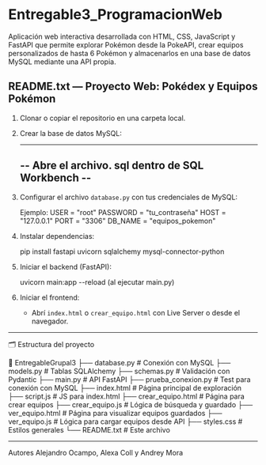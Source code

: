 # Entregable3_ProgramacionWeb
Aplicación web interactiva desarrollada con HTML, CSS, JavaScript y FastAPI que permite explorar Pokémon desde la PokeAPI, crear equipos personalizados de hasta 6 Pokémon y almacenarlos en una base de datos MySQL mediante una API propia.

README.txt — Proyecto Web: Pokédex y Equipos Pokémon
----------------------------------------------------

1. Clonar o copiar el repositorio en una carpeta local.

2. Crear la base de datos MySQL:

   -------------------------
   -- Abre el archivo. sql dentro de SQL Workbench --
   -------------------------


3. Configurar el archivo `database.py` con tus credenciales de MySQL:

   Ejemplo:
   USER = "root"
   PASSWORD = "tu_contraseña"
   HOST = "127.0.0.1"
   PORT = "3306"
   DB_NAME = "equipos_pokemon"

4. Instalar dependencias:

   pip install fastapi uvicorn sqlalchemy mysql-connector-python

5. Iniciar el backend (FastAPI): 

   uvicorn main:app --reload (al ejecutar main.py)

6. Iniciar el frontend:
   - Abrí `index.html` o `crear_equipo.html` con Live Server o desde el navegador.

----------------------------------------------------

🗂️ Estructura del proyecto

📁 EntregableGrupal3
├── database.py         # Conexión con MySQL
├── models.py           # Tablas SQLAlchemy
├── schemas.py          # Validación con Pydantic
├── main.py             # API FastAPI
├── prueba_conexion.py  # Test para conexión con MySQL
├── index.html          # Página principal de exploración
├── script.js           # JS para index.html
├── crear_equipo.html   # Página para crear equipos
├── crear_equipo.js     # Lógica de búsqueda y guardado
├── ver_equipo.html     # Página para visualizar equipos guardados
├── ver_equipo.js       # Lógica para cargar equipos desde API
├── styles.css          # Estilos generales
└── README.txt          # Este archivo

----------------------------------------------------

 Autores
Alejandro Ocampo, Alexa Coll y Andrey Mora
